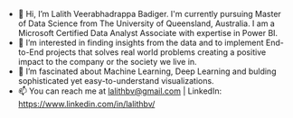- 👋 Hi, I’m Lalith Veerabhadrappa Badiger. I'm currently pursuing Master of Data Science from The University of Queensland, Australia. I am a Microsoft Certified Data Analyst Associate with expertise in Power BI.
- 👀 I’m interested in finding insights from the data and to implement End-to-End projects that solves real world problems creating a positive impact to the company or the society we live in.
- 🌱 I’m  fascinated about Machine Learning, Deep Learning and bulding sophisticated yet easy-to-understand visualizations.
- 📫 You can reach me at lalithbv@gmail.com | LinkedIn: https://www.linkedin.com/in/lalithbv/


